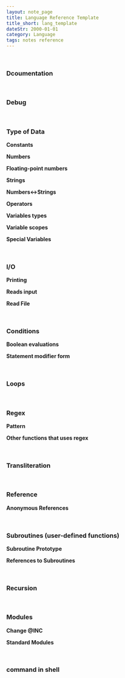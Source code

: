 ```yaml
---
layout: note_page
title: Language Reference Template
title_short: lang_template
dateStr: 2000-01-01
category: Language
tags: notes reference
---
```


<br/>

### Dcoumentation


<br/>

### Debug


<br/>

### Type of Data

**Constants**

**Numbers**

**Floating-point numbers**

**Strings**

**Numbers<->Strings**

**Operators**

**Variables types**

**Variable scopes**

**Special Variables**


<br/>

### I/O

**Printing**

**Reads input**

**Read File**


<br/>

### Conditions

**Boolean evaluations**

**Statement modifier form**


<br/>

### Loops


<br/>

### Regex

**Pattern**


**Other functions that uses regex**


<br/>

### Transliteration


<br/>

### Reference


**Anonymous References**


<br/>

### Subroutines (user-defined functions)

**Subroutine Prototype**

**References to Subroutines**


<br/>

### Recursion


<br/>

### Modules

**Change \@INC**

**Standard Modules**


<br/>

### command in shell
